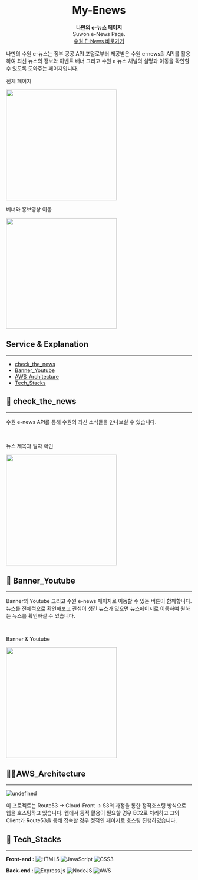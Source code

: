 <h1 align="center">
    My-Enews
</h1>

<p align="center">
  <strong>나만의 e-뉴스 페이지</strong><br>
  Suwon e-News Page. <br>
  <a href="https://www.turtleheadsnake.site/">수원 E-News 바로가기</a>
</p>

<p>나만의 수원 e-뉴스는 정부 공공 API 포털로부터 제공받은 수원 e-news의 API를 활용하여 최신 뉴스의 정보와 이벤트 배너 그리고 수원 e 뉴스 채널의 설명과 이동을 확인할 수 있도록 도와주는 페이지입니다. </p>

<p>전체 페이지</p>
    <img src='https://user-images.githubusercontent.com/50876935/206856225-c0de042c-1749-4631-90ce-6ba1a61696a1.PNG' width="300" >

<p>베너와 홍보영상 이동</p>
  <img src='' width="300" >

## Service & Explanation

---

-  [check_the_news](#-check_the_news)
-  [Banner_Youtube](#-Banner_Youtube)
-  [AWS_Architecture](#-AWS_Architecture)
-  [Tech_Stacks](#-Tech_Stacks)

## 📖 check_the_news

---

수원 e-news API를 통해 수원의 최신 소식들을 만나보실 수 있습니다.

<div>
  <br>
    <p> 뉴스 제목과 일자 확인</p>
  <img src='https://user-images.githubusercontent.com/50876935/206856264-ace35817-d2b1-459e-9ff6-a5ce2c7adf45.png' width="300" >
</div>

## 👔 Banner_Youtube

---

Banner와 Youtube 그리고 수원 e-news 페이지로 이동할 수 있는 버튼이 함께합니다. 뉴스를 전체적으로 확인해보고 관심이 생긴 뉴스가 있으면 뉴스페이지로 이동하여 원하는 뉴스를 확인하실 수 있습니다.

<div>
  <br>
    <p> Banner & Youtube </p>
  <img src='https://user-images.githubusercontent.com/50876935/206856322-40291095-8271-4ecd-a642-38246ca63b3b.png' width="300" >
</div>

## 🧑‍💻AWS_Architecture

---

![undefined](https://user-images.githubusercontent.com/50876935/206857506-50860aa3-ec55-4f66-90dc-2e07e2d7fda0.png)

<p>이 프로젝트는 Route53 -> Cloud-Front -> S3의 과정을 통한 정적호스팅 방식으로 웹을 호스팅하고 있습니다. 웹에서 동적 활용이 필요할 경우 EC2로 처리하고 그외 Client가  Route53을 통해 접속할 경우 정적인 페이지로 호스팅 진행하였습니다.</p>

## 🔨 Tech_Stacks

---

<strong>Front-end :</strong>
![HTML5](https://img.shields.io/badge/html5-%23E34F26.svg?style=for-the-badge&logo=html5&logoColor=white)
![JavaScript](https://img.shields.io/badge/javascript-%23323330.svg?style=for-the-badge&logo=javascript&logoColor=%23F7DF1E)
![CSS3](https://img.shields.io/badge/css3-%231572B6.svg?style=for-the-badge&logo=css3&logoColor=white)

<strong>Back-end :</strong>
![Express.js](https://img.shields.io/badge/express.js-%23404d59.svg?style=for-the-badge&logo=express&logoColor=%2361DAFB)
![NodeJS](https://img.shields.io/badge/node.js-6DA55F?style=for-the-badge&logo=node.js&logoColor=white)
![AWS](https://img.shields.io/badge/AWS-%23FF9900.svg?style=for-the-badge&logo=amazon-aws&logoColor=white)
